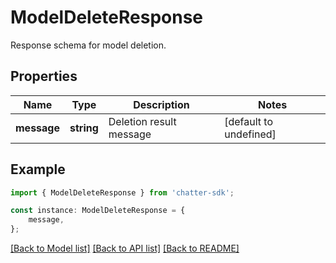 # ModelDeleteResponse

Response schema for model deletion.

## Properties

Name | Type | Description | Notes
------------ | ------------- | ------------- | -------------
**message** | **string** | Deletion result message | [default to undefined]

## Example

```typescript
import { ModelDeleteResponse } from 'chatter-sdk';

const instance: ModelDeleteResponse = {
    message,
};
```

[[Back to Model list]](../README.md#documentation-for-models) [[Back to API list]](../README.md#documentation-for-api-endpoints) [[Back to README]](../README.md)
